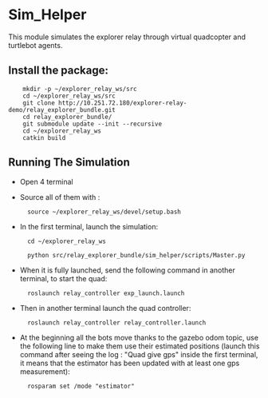 **Sim_Helper**
==============

This module simulates the explorer relay through virtual quadcopter and turtlebot agents.

**Install the package:**
--------------------
	
		mkdir -p ~/explorer_relay_ws/src
		cd ~/explorer_relay_ws/src
		git clone http://10.251.72.180/explorer-relay-demo/relay_explorer_bundle.git
		cd relay_explorer_bundle/
		git submodule update --init --recursive
		cd ~/explorer_relay_ws
		catkin build


**Running The Simulation**
--------------------------

- Open 4 terminal

- Source all of them with :

		source ~/explorer_relay_ws/devel/setup.bash


- In the first terminal, launch the simulation:

		cd ~/explorer_relay_ws

		python src/relay_explorer_bundle/sim_helper/scripts/Master.py

- When it is fully launched, send the following command in another terminal, to start the quad:

		roslaunch relay_controller exp_launch.launch

- Then in another terminal launch the quad controller:

		roslaunch relay_controller relay_controller.launch

- At the beginning all the bots move thanks to the gazebo odom topic, use the following line to make them use their estimated positions (launch this command after seeing the log : "Quad give gps" inside the first terminal, it means that the estimator has been updated with at least one gps measurement):

		rosparam set /mode "estimator"



